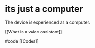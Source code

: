 # its just a computer
The device is experienced as a computer.

[[What is a voice assistant]]

#code [[Codes]]